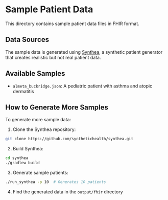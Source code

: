 # Sample Patient Data

This directory contains sample patient data files in FHIR format.

## Data Sources

The sample data is generated using [Synthea](https://github.com/synthetichealth/synthea), a synthetic patient generator that creates realistic but not real patient data.

## Available Samples

- `almeta_buckridge.json`: A pediatric patient with asthma and atopic dermatitis

## How to Generate More Samples

To generate more sample data:

1. Clone the Synthea repository:
```bash
git clone https://github.com/synthetichealth/synthea.git
```

2. Build Synthea:
```bash
cd synthea
./gradlew build
```

3. Generate sample patients:
```bash
./run_synthea -p 10  # Generates 10 patients
```

4. Find the generated data in the `output/fhir` directory 


